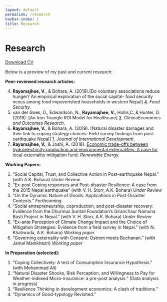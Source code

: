 ```yaml
---
layout: default
permalink: /research
navbar-index: 1
title: Research
---
```


Research
========


 [Download CV](files/CV.pdf)

Below is a preview of my past and current research:

**Peer-reviewed research articles:** 


4. **Rayamajhee, V**., & Bohara, A. (2019).[Do voluntary associations reduce hunger? An empirical exploration of the social  capital- food security nexus among food impoverished households in western Nepal] [4]. *Food Security*.
3. van der Goes, D., Edwardson, N., **Rayamajhee, V.**, Hollis,C.,& Hunter, D. (2019). [An Iron Triangle ROI Model for Healthcare] [3]. *ClinicoEconomics and Outcomes Research*.
2. **Rayamajhee, V.**, & Bohara, A. (2019). [Natural disaster damages and their link to coping strategy choices: Field survey findings from post- earthquake Nepal] [1]. *Journal of International Development*.
1. **Rayamajhee, V.**, & Joshi, A. (2018). [Economic trade-offs between hydroelectricity production and environmental externalities: A case for local externality mitigation fund][2]. *Renewable Energy.*

**Working Papers:**

1. “Social Capital, Trust, and Collective Action in Post-earthquake Nepal.” (with A.K. Bohara) *Under Review*
2. “Ex-post Coping responses and Post-disaster Resilience: A case from the 2015 Nepal earthquake” (with V. H. Storr, A.K. Bohara) *Under Review*
3. “On the Dynamic Nature of Goods: Applications in Post-Disaster Contexts.” *Forthcoming*
4. “Social entrepreneurship, coproduction, and post-disaster recovery: Evidence from the Dhurmus Suntali Foundation’s Giranchaur Namuna Basti Project in Nepal.” (with V. H. Storr, A.K. Bohara) *Under Review*
5. “Ex-ante Perception of Climate Change Impact and the Choice of Mitigation Strategies: Evidence from a field survey in Nepal.” (with N. Khatiwada, A.K. Bohara) *Working paper*
6. “Governing externality with Consent: Ostrom meets Buchanan.” (with Jamal Mamkhezri) *Working paper*

**In Preparation (selected):**
1. “Coping Collectively: A test of Consumption Insurance Hypothesis." (with Mohammad Ali) 
2. “Natural Disaster Shocks, Risk Perception, and Willingness to Pay for Weather-indexed Micro-insurance: a pre-post analysis.” (Data analysis in progress)
3. “Resilience Thinking in development economics: A clash of traditions.”
4. “Dynamics of Good-typology Revisited.” 


[1]: https://doi.org/10.1002/jid.3406
[2]: https://doi.org/10.1016/j.renene.2018.06.009
[3]: https://doi.org/10.2147/CEOR.S130623
[4]: https://doi.org/10.1007/s12571-019-00907-0
